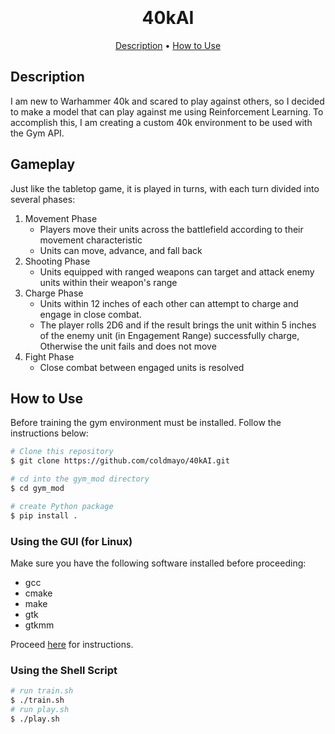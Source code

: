 <h1 align="center">
  <br>
  <br>
  40kAI
  <br>
</h1>

<p align="center">
    <a href="#description">Description</a> •
    <a href="#how-to-use">How to Use</a>
</p>

## Description

I am new to Warhammer 40k and scared to play against others, so I decided to make a model that can play against me using Reinforcement Learning. To accomplish this, I am creating a custom 40k environment to be used with the Gym API. 

## Gameplay

Just like the tabletop game, it is played in turns, with each turn divided into several phases:<br>

1. Movement Phase
   - Players move their units across the battlefield according to their movement characteristic
   - Units can move, advance, and fall back
2. Shooting Phase
   - Units equipped with ranged weapons can target and attack enemy units within their weapon's range
3. Charge Phase
   - Units within 12 inches of each other can attempt to charge and engage in close combat.
   - The player rolls 2D6 and if the result brings the unit within 5 inches of the enemy unit (in Engagement Range) successfully charge, Otherwise the unit fails and does not move
4. Fight Phase
    - Close combat between engaged units is resolved

## How to Use

Before training the gym environment must be installed. Follow the instructions below:

```bash
# Clone this repository
$ git clone https://github.com/coldmayo/40kAI.git

# cd into the gym_mod directory
$ cd gym_mod

# create Python package
$ pip install .
```

### Using the GUI (for Linux)

Make sure you have the following software installed before proceeding:
- gcc
- cmake
- make
- gtk
- gtkmm

Proceed <a href="https://github.com/coldmayo/40kAI/blob/main/gui/README.md">here</a> for instructions.


### Using the Shell Script

```bash
# run train.sh
$ ./train.sh
# run play.sh
$ ./play.sh
```